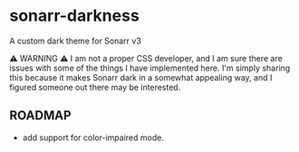 # sonarr-darkness
A custom dark theme for Sonarr v3

⚠ WARNING ⚠ I am not a proper CSS developer, and I am sure there are issues with some of the things I have implemented here. I'm simply sharing this because it makes Sonarr dark in a somewhat appealing way, and I figured someone out there may be interested.

## ROADMAP
- add support for color-impaired mode.
